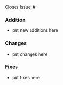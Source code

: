Closes Issue: #

### Addition

- put new additions here

### Changes

- put changes here

### Fixes

- put fixes here

